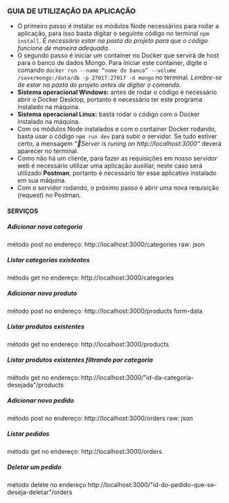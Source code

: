 ### GUIA DE UTILIZAÇÃO DA APLICAÇÃO
- O primeiro passo é instalar os módulos Node necessários para rodar a aplicação, para isso basta digitar o seguinte código no terminal `npm install`. _É necessário estar na pasta do projeto para que o código funcione de maneira adequada._
- O segundo passo é iniciar um container no Docker que servirá de host para o banco de dados Mongo. Para iniciar este container, digite o comando `docker run --name “nome do banco” --volume /save/mongo:/data/db -p 27017:27017 -d mongo` no terminal. _Lembre-se de estar na pasta do projeto antes de digitar o comando._
-  **Sistema operacional Windows:** antes de rodar o código é necessário abrir o Docker Desktop, portanto é necessário ter este programa instalado na máquina.
-  **Sistema operacional Linux:** basta rodar o código com o Docker instalado na máquina.
- Com os módulos Node instalados e com o container Docker rodando, basta usar o código `npm run dev` para subir o servidor. Se tudo estiver certo, a mensagem _"🚗Server is runing on http://localhost:3000"_ deverá aparecer no terminal.
- Como não há um cliente, para fazer as requisições em nosso servidor web é necessário utilizar uma aplicação auxiliar, neste caso será utilizado **Postman**, portanto é necessário ter esse aplicativo instalado em sua máquina.
- Com o servidor rodando, o próximo passo é abrir uma nova requisição (request) no Postman.
#### SERVIÇOS
##### Adicionar nova categoria
método post no endereço: http://localhost:3000/categories
raw: json
##### Listar categorias existentes
método get no endereço: http://localhost:3000/categories
##### Adicionar novo produto
método post no endereço: http://localhost:3000/products
form-data
##### Listar produtos existentes
método get no endereço: http://localhost:3000/products
##### Listar produtos existentes filtrando por categoria
método get no endereço: http://localhost:3000/"id-da-categoria-desejada"/products
##### Adicionar novo pedido
método post no endereço: http://localhost:3000/orders
raw: json
##### Listar pedidos
método get no endereço: http://localhost:3000/orders
##### Deletar um pedido
método delete no endereço http://localhost:3000/"id-do-pedido-que-se-deseja-deletar"/orders